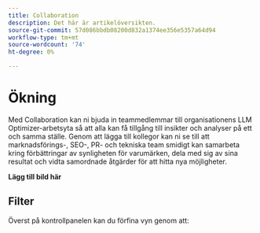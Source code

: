 ```yaml
---
title: Collaboration
description: Det här är artikelöversikten.
source-git-commit: 57d086bbdb08200d832a1374ee356e5357a64d94
workflow-type: tm+mt
source-wordcount: '74'
ht-degree: 0%

---
```



# Ökning

Med Collaboration kan ni bjuda in teammedlemmar till organisationens LLM Optimizer-arbetsyta så att alla kan få tillgång till insikter och analyser på ett och samma ställe. Genom att lägga till kollegor kan ni se till att marknadsförings-, SEO-, PR- och tekniska team smidigt kan samarbeta kring förbättringar av synligheten för varumärken, dela med sig av sina resultat och vidta samordnade åtgärder för att hitta nya möjligheter.

**Lägg till bild här**

## Filter

Överst på kontrollpanelen kan du förfina vyn genom att:
